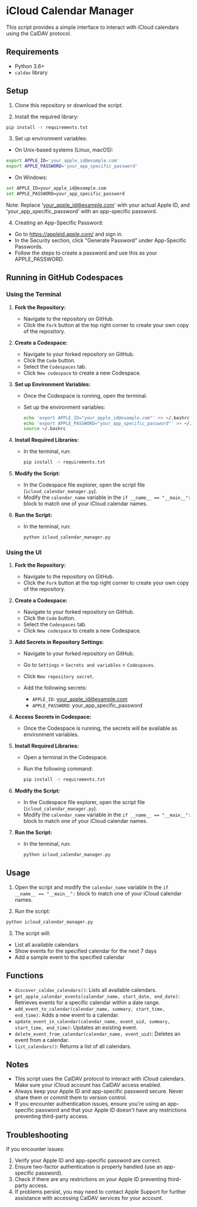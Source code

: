 # iCloud Calendar Manager

This script provides a simple interface to interact with iCloud calendars using the CalDAV protocol.

## Requirements

- Python 3.6+
- `caldav` library

## Setup

1. Clone this repository or download the script.

2. Install the required library:

```bash
pip install -r requirements.txt
```

3. Set up environment variables:

- On Unix-based systems (Linux, macOS):

```bash
export APPLE_ID='your_apple_id@example.com'
export APPLE_PASSWORD='your_app_specific_password'
```

- On Windows:

```bash
set APPLE_ID=your_apple_id@example.com
set APPLE_PASSWORD=your_app_specific_password
```

Note: Replace 'your_apple_id@example.com' with your actual Apple ID, and 'your_app_specific_password' with an app-specific password.

4. Creating an App-Specific Password:

- Go to https://appleid.apple.com/ and sign in.
- In the Security section, click "Generate Password" under App-Specific Passwords.
- Follow the steps to create a password and use this as your APPLE_PASSWORD.

## Running in GitHub Codespaces

### Using the Terminal

1. **Fork the Repository:**

   - Navigate to the repository on GitHub.
   - Click the `Fork` button at the top right corner to create your own copy of the repository.

2. **Create a Codespace:**

   - Navigate to your forked repository on GitHub.
   - Click the `Code` button.
   - Select the `Codespaces` tab.
   - Click `New codespace` to create a new Codespace.

3. **Set up Environment Variables:**

   - Once the Codespace is running, open the terminal.
   - Set up the environment variables:

     ```bash
     echo 'export APPLE_ID="your_apple_id@example.com"' >> ~/.bashrc
     echo 'export APPLE_PASSWORD="your_app_specific_password"' >> ~/.bashrc
     source ~/.bashrc
     ```

4. **Install Required Libraries:**

   - In the terminal, run:

     ```bash
     pip install -r requirements.txt
     ```

5. **Modify the Script:**

   - In the Codespace file explorer, open the script file (`icloud_calendar_manager.py`).
   - Modify the `calendar_name` variable in the `if __name__ == "__main__":` block to match one of your iCloud calendar names.

6. **Run the Script:**

   - In the terminal, run:

     ```bash
     python icloud_calendar_manager.py
     ```

### Using the UI

1. **Fork the Repository:**

   - Navigate to the repository on GitHub.
   - Click the `Fork` button at the top right corner to create your own copy of the repository.

2. **Create a Codespace:**

   - Navigate to your forked repository on GitHub.
   - Click the `Code` button.
   - Select the `Codespaces` tab.
   - Click `New codespace` to create a new Codespace.

3. **Add Secrets in Repository Settings:**

   - Navigate to your forked repository on GitHub.
   - Go to `Settings` > `Secrets and variables` > `Codespaces`.
   - Click `New repository secret`.
   - Add the following secrets:

     - `APPLE_ID`: your_apple_id@example.com
     - `APPLE_PASSWORD`: your_app_specific_password

4. **Access Secrets in Codespace:**

   - Once the Codespace is running, the secrets will be available as environment variables.

5. **Install Required Libraries:**

   - Open a terminal in the Codespace.
   - Run the following command:

     ```bash
     pip install -r requirements.txt
     ```

6. **Modify the Script:**

   - In the Codespace file explorer, open the script file (`icloud_calendar_manager.py`).
   - Modify the `calendar_name` variable in the `if __name__ == "__main__":` block to match one of your iCloud calendar names.

7. **Run the Script:**

   - In the terminal, run:

     ```bash
     python icloud_calendar_manager.py
     ```

## Usage

1. Open the script and modify the `calendar_name` variable in the `if __name__ == "__main__":` block to match one of your iCloud calendar names.

2. Run the script:

```bash
python icloud_calendar_manager.py
```

3. The script will:

- List all available calendars
- Show events for the specified calendar for the next 7 days
- Add a sample event to the specified calendar

## Functions

- `discover_caldav_calendars()`: Lists all available calendars.
- `get_apple_calendar_events(calendar_name, start_date, end_date)`: Retrieves events for a specific calendar within a date range.
- `add_event_to_calendar(calendar_name, summary, start_time, end_time)`: Adds a new event to a calendar.
- `update_event_in_calendar(calendar_name, event_uid, summary, start_time, end_time)`: Updates an existing event.
- `delete_event_from_calendar(calendar_name, event_uid)`: Deletes an event from a calendar.
- `list_calendars()`: Returns a list of all calendars.

## Notes

- This script uses the CalDAV protocol to interact with iCloud calendars. Make sure your iCloud account has CalDAV access enabled.
- Always keep your Apple ID and app-specific password secure. Never share them or commit them to version control.
- If you encounter authentication issues, ensure you're using an app-specific password and that your Apple ID doesn't have any restrictions preventing third-party access.

## Troubleshooting

If you encounter issues:

1. Verify your Apple ID and app-specific password are correct.
2. Ensure two-factor authentication is properly handled (use an app-specific password).
3. Check if there are any restrictions on your Apple ID preventing third-party access.
4. If problems persist, you may need to contact Apple Support for further assistance with accessing CalDAV services for your account.
